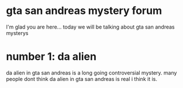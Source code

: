 # gta san andreas mystery forum

I'm glad you are here...
today we will be talking about gta san andreas mysterys

# number 1: da alien
da alien in gta san andreas is a long going controversial mystery.
many people dont think da alien in gta san andreas is real
i think it is.
